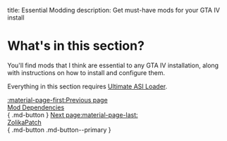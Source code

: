 title: Essential Modding
description: Get must-have mods for your GTA IV install

# What's in this section?
You'll find mods that I think are essential to any GTA IV installation, along with instructions on how to install and configure them. 

Everything in this section requires [Ultimate ASI Loader](../mod-dependencies/#ultimate-asi-loader).

[:material-page-first:Previous page <br>Mod Dependencies</br>](../mod-dependencies.md){ .md-button } [Next page:material-page-last: <br>ZolikaPatch</br>](zolikapatch.md){ .md-button .md-button--primary }
